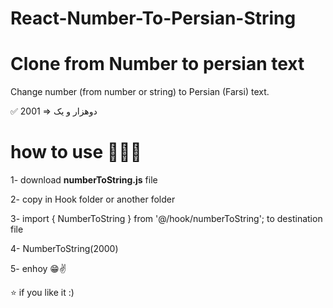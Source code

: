 # React-Number-To-Persian-String

# Clone from **Number to persian text**

Change number (from number or string) to Persian (Farsi) text.

✅ 2001 => دوهزار و یک


# how to use 👨🏻‍💻

1- download **numberToString.js** file

2- copy in Hook folder or another folder

3- import { NumberToString } from '@/hook/numberToString'; to destination file

4- NumberToString(2000)

5- enhoy 😁✌️

⭐ if you like it :)
